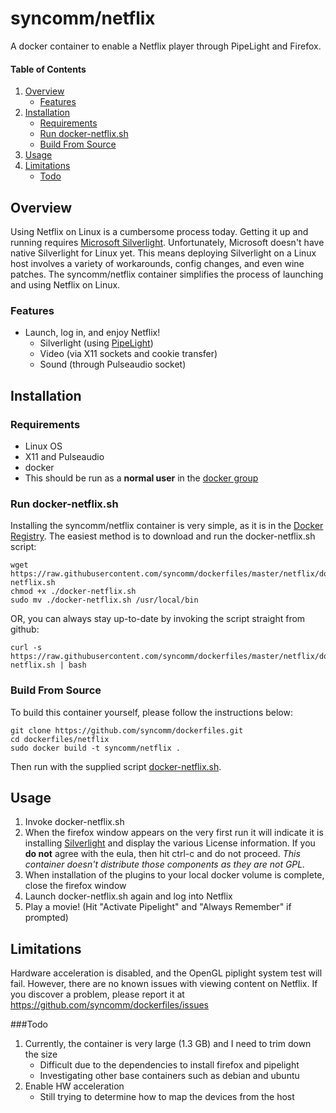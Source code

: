 # syncomm/netflix #

A docker container to enable a Netflix player through PipeLight and Firefox.

#### Table of Contents
1. [Overview](#overview)
    * [Features](#features)
2. [Installation](#installation)
    * [Requirements](#requirements)
    * [Run docker-netflix.sh](#run-docker-netflix.sh)
    * [Build From Source](#build-from-source)
3. [Usage](#usage)
5. [Limitations](#limitations)
    * [Todo](#todo)

## Overview

Using Netflix on Linux is a cumbersome process today. Getting it up and running requires [Microsoft Silverlight](http://www.microsoft.com/silverlight/). Unfortunately, Microsoft doesn't have native Silverlight for Linux yet. This means deploying Silverlight on a Linux host involves a variety of workarounds, config changes, and even wine patches. The syncomm/netflix container simplifies the process of launching and using Netflix on Linux.

### Features

* Launch, log in, and enjoy Netflix!
  * Silverlight (using [PipeLight](http://pipelight.net/cms/))
  * Video (via X11 sockets and cookie transfer)
  * Sound (through Pulseaudio socket) 

## Installation

### Requirements

* Linux OS
* X11 and Pulseaudio 
* docker
* This should be run as a **normal user** in the [docker group](http://docs.docker.com/installation/ubuntulinux/#giving-non-root-access)

### Run docker-netflix.sh

Installing the syncomm/netflix container is very simple, as it is in the [Docker Registry](https://registry.hub.docker.com/). The easiest method is to download and run the docker-netflix.sh script: 

```
wget https://raw.githubusercontent.com/syncomm/dockerfiles/master/netflix/docker-netflix.sh
chmod +x ./docker-netflix.sh
sudo mv ./docker-netflix.sh /usr/local/bin
```

OR, you can always stay up-to-date by invoking the script straight from github:

```
curl -s https://raw.githubusercontent.com/syncomm/dockerfiles/master/netflix/docker-netflix.sh | bash
```

### Build From Source

To build this container yourself, please follow the instructions below:

```
git clone https://github.com/syncomm/dockerfiles.git
cd dockerfiles/netflix
sudo docker build -t syncomm/netflix .
```

Then run with the supplied script [docker-netflix.sh](https://raw.githubusercontent.com/syncomm/dockerfiles/master/netflix/docker-netflix.sh).

## Usage

1. Invoke docker-netflix.sh
2. When the firefox window appears on the very first run it will indicate it is installing [Silverlight](http://www.microsoft.com/silverlight/) and display the various License information. If you **do not** agree with the eula, then hit ctrl-c and do not proceed. *This container doesn't distribute those components as they are not GPL.*
3. When installation of the plugins to your local docker volume is complete, close the firefox window
4. Launch docker-netflix.sh again and log into Netflix
5. Play a movie! (Hit "Activate Pipelight" and "Always Remember" if prompted)

## Limitations

Hardware acceleration is disabled, and the OpenGL piplight system test will fail. However, there are no known issues with viewing content on Netflix. If you discover a problem, please report it at https://github.com/syncomm/dockerfiles/issues

###Todo

1. Currently, the container is very large (1.3 GB) and I need to trim down the size
    * Difficult due to the dependencies to install firefox and pipelight
    * Investigating other base containers such as debian and ubuntu
2. Enable HW acceleration
    * Still trying to determine how to map the devices from the host
